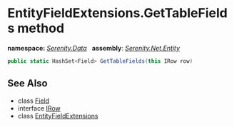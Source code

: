 # EntityFieldExtensions.GetTableFields method
**namespace:** *[Serenity.Data](../../README.md#serenity.data-namespace)*   **assembly**: *[Serenity.Net.Entity](../../README.md)*

```csharp
public static HashSet<Field> GetTableFields(this IRow row)
```

## See Also

* class [Field](../Field.md)
* interface [IRow](../IRow.md)
* class [EntityFieldExtensions](../EntityFieldExtensions.md)
